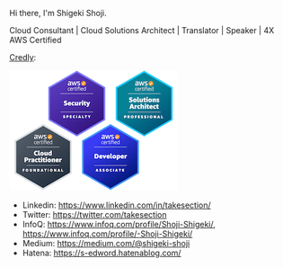 Hi there, I'm Shigeki Shoji.

Cloud Consultant | Cloud Solutions Architect | Translator | Speaker | 4X AWS Certified

[Credly](https://www.credly.com/users/username.835c802c/badges):

![4x AWS Certified](badges.png)

* Linkedin: https://www.linkedin.com/in/takesection/
* Twitter: https://twitter.com/takesection
* InfoQ: https://www.infoq.com/profile/Shoji-Shigeki/, https://www.infoq.com/profile/-Shoji-Shigeki/
* Medium: https://medium.com/@shigeki-shoji
* Hatena: https://s-edword.hatenablog.com/

